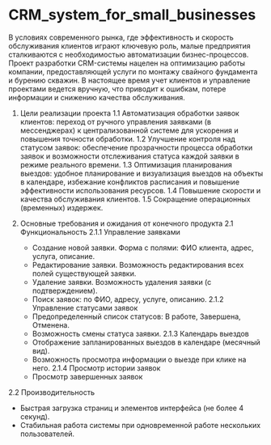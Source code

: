 # CRM_system_for_small_businesses
В условиях современного рынка, где эффективность и скорость обслуживания клиентов играют ключевую роль, малые предприятия сталкиваются с необходимостью автоматизации бизнес-процессов. Проект разработки CRM-системы нацелен на оптимизацию работы компании, предоставляющей услуги по монтажу свайного фундамента и бурению скважин. В настоящее время учет клиентов и управление проектами ведется вручную, что приводит к ошибкам, потере информации и снижению качества обслуживания.

1. Цели реализации проекта
  1.1 Автоматизация обработки заявок клиентов: переход от ручного управления заявками (в мессенджерах) к централизованной системе для ускорения и повышения точности обработки.
  1.2 Улучшение контроля над статусом заявок: обеспечение прозрачности процесса обработки заявок и возможности отслеживания статуса каждой заявки в режиме реального времени.
  1.3 Оптимизация планирования выездов: удобное планирование и визуализация выездов на объекты в календаре, избежание конфликтов расписания и повышение эффективности использования ресурсов.
  1.4 Повышение скорости и качества обслуживания клиентов.
  1.5 Сокращение операционных (временных) издержек.

2. Основные требования и ожидания от конечного продукта
   2.1 Функциональность
    2.1.1 Управление заявками
    -  Создание новой заявки. Форма с полями: ФИО клиента, адрес, услуга, описание.
    -  Редактирование заявки. Возможность редактирования всех полей существующей заявки.
    -  Удаление заявки. Возможность удаления заявки (с подтверждением).
    -  Поиск заявок: по ФИО, адресу, услуге, описанию.
    2.1.2 Управление статусами заявок
    -  Предопределенный список статусов: В работе, Завершена, Отменена.
    -  Возможность смены статуса заявки.
    2.1.3 Календарь выездов
    -  Отображение запланированных выездов в календаре (месячный вид).
    -  Возможность просмотра информации о выезде при клике на него.
    2.1.4 Просмотр истории заявок
    - Просмотр завершенных заявок
 
  2.2 Производительность
   -  Быстрая загрузка страниц и элементов интерфейса (не более 4 секунд).
   -  Стабильная работа системы при одновременной работе нескольких пользователей.




